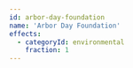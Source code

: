 ```yaml
---
id: arbor-day-foundation
name: 'Arbor Day Foundation'
effects:
  - categoryId: environmental
    fraction: 1
---
```

